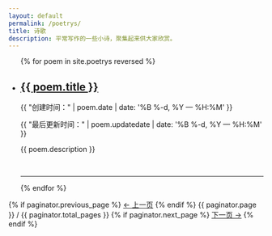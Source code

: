```yaml
---
layout: default
permalink: /poetrys/
title: 诗歌
description: 平常写作的一些小诗，聚集起来供大家欣赏。
---
```


<ul class="post-list">
{% for poem in site.poetrys reversed %}
    <li>
        <h2><a class="post-title" href="{{ poem.url | prepend: site.baseurl }}">{{ poem.title }}</a></h2>
        <p class="post-meta">{{ "创建时间：" | poem.date | date: '%B %-d, %Y — %H:%M' }}</p>
        <p class="post-meta">{{ "最后更新时间：" | poem.updatedate | date: '%B %-d, %Y — %H:%M' }}</p>
        <p>{{ poem.description }}</p>
        <br/>
        <hr/>
    </li>
{% endfor %}
</ul>

<nav class="pagination" role="navigation">
  {% if paginator.previous_page %}
  <a class="previous pagination__newer btn btn-small btn-tertiary" href="{{ paginator.previous_page_path }}">&larr; 上一页</a>
  {% endif %}
  <span class="page_num pagination__page-number">{{ paginator.page }} / {{ paginator.total_pages }}</span>
  {% if paginator.next_page %}
  <a class="next pagination__older btn btn-small btn-tertiary" href="{{ paginator.next_page_path }}">下一页 &rarr;</a>
  {% endif %}
</nav>
